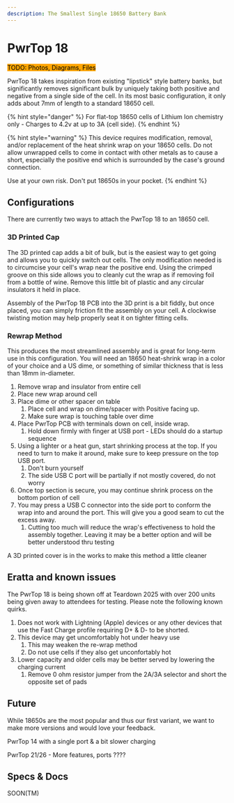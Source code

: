 ```yaml
---
description: The Smallest Single 18650 Battery Bank
---
```


# PwrTop 18

&#x20;<mark style="background-color:orange;">TODO: Photos, Diagrams, Files</mark>

PwrTop 18 takes inspiration from existing "lipstick" style battery banks, but significantly removes significant bulk by uniquely taking both positive and negative from a single side of the cell. In its most basic configuration, it only adds about 7mm of length to a standard 18650 cell.

{% hint style="danger" %}
For flat-top 18650 cells of Lithium Ion chemistry only - Charges to 4.2v at up to 3A (cell side).
{% endhint %}

{% hint style="warning" %}
This device requires modification, removal, and/or replacement of the heat shrink wrap on your 18650 cells. Do not allow unwrapped cells to come in contact with other metals as to cause a short, especially the positive end which is surrounded by the case's ground connection.&#x20;

Use at your own risk. Don't put 18650s in your pocket.
{% endhint %}

## Configurations

There are currently two ways to attach the PwrTop 18 to an 18650 cell.&#x20;

### 3D Printed Cap

The 3D printed cap adds a bit of bulk, but is the easiest way to get going and allows you to quickly switch out cells. The only modification needed is to circumcise your cell's wrap near the positive end. Using the crimped groove on this side allows you to cleanly cut the wrap as if removing foil from a bottle of wine. Remove this little bit of plastic and any circular insulators it held in place.

Assembly of the PwrTop 18 PCB into the 3D print is a bit fiddly, but once placed, you can simply friction fit the assembly on your cell. A clockwise twisting motion may help properly seat it on tighter fitting cells.&#x20;

### Rewrap Method

This produces the most streamlined assembly and is great for long-term use in this configuration. You will need an 18650 heat-shrink wrap in a color of your choice and a US dime, or something of similar thickness that is less than 18mm in-diameter.

1. Remove wrap and insulator from entire cell
2. Place new wrap around cell
3. Place dime or other spacer on table
   1. Place cell and wrap on dime/spacer with Positive facing up.
   2. Make sure wrap is touching table over dime
4. Place PwrTop PCB with terminals down on cell, inside wrap.
   1. Hold down firmly with finger at USB port - LEDs should do a startup sequence
5. Using a lighter or a heat gun, start shrinking process at the top. If you need to turn to make it around, make sure to keep pressure on the top USB port.&#x20;
   1. Don't burn yourself
   2. The side USB C port will be partially if not mostly covered, do not worry
6. Once top section is secure, you may continue shrink process on the bottom portion of cell
7. You may press a USB C connector into the side port to conform the wrap into and around the port. This will give you a good seam to cut the excess away.&#x20;
   1. Cutting too much will reduce the wrap's effectiveness to hold the assembly together. Leaving it may be a better option and will be better understood thru testing

A 3D printed cover is in the works to make this method a little cleaner

## Eratta and known issues

The PwrTop 18 is being shown off at Teardown 2025 with over 200 units being given away to attendees for testing. Please note the following known quirks.

1. Does not work with Lightning (Apple) devices or any other devices that use the Fast Charge profile requiring D+ & D- to be shorted.
2. This device may get uncomfortably hot under heavy use
   1. This may weaken the re-wrap method
   2. Do not use cells if they also get unconfortably hot
3. Lower capacity and older cells may be better served by lowering the charging current
   1. Remove 0 ohm resistor jumper from the 2A/3A selector and short the opposite set of pads

## Future

While 18650s are the most popular and thus our first variant, we want to make more versions and would love your feedback.&#x20;

PwrTop 14 with a single port & a bit slower charging

PwrTop 21/26 - More features, ports ????&#x20;

## Specs & Docs

SOON(TM)
